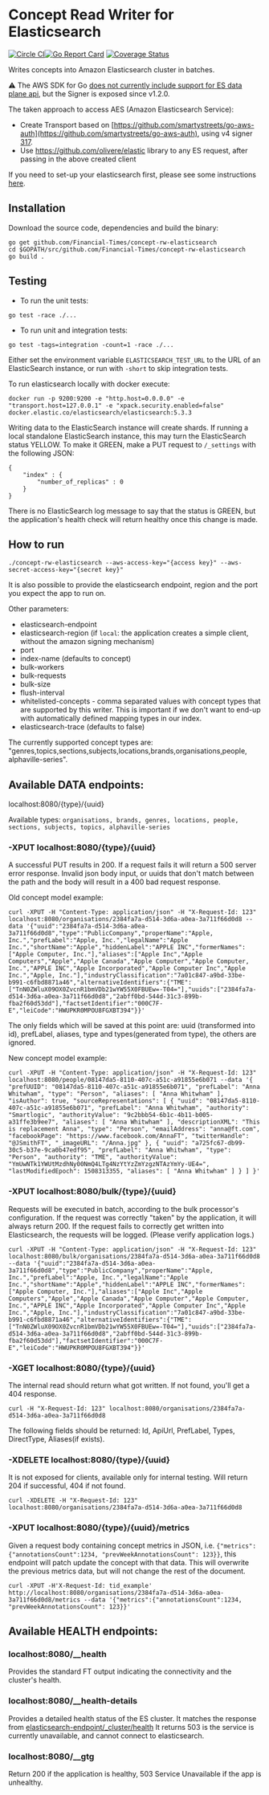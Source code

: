 # Concept Read Writer for Elasticsearch

[![Circle CI](https://circleci.com/gh/Financial-Times/concept-rw-elasticsearch/tree/master.png?style=shield)](https://circleci.com/gh/Financial-Times/concept-rw-elasticsearch/tree/master)[![Go Report Card](https://goreportcard.com/badge/github.com/Financial-Times/concept-rw-elasticsearch)](https://goreportcard.com/report/github.com/Financial-Times/concept-rw-elasticsearch) [![Coverage Status](https://coveralls.io/repos/github/Financial-Times/concept-rw-elasticsearch/badge.svg)](https://coveralls.io/github/Financial-Times/concept-rw-elasticsearch)


Writes concepts into Amazon Elasticsearch cluster in batches.

:warning: The AWS SDK for Go [does not currently include support for ES data plane api](https://github.com/aws/aws-sdk-go/issues/710), but the Signer is exposed since v1.2.0.

The taken approach to access AES (Amazon Elasticsearch Service):
- Create Transport based on [https://github.com/smartystreets/go-aws-auth](https://github.com/smartystreets/go-aws-auth), using v4 signer [317](
).
- Use https://github.com/olivere/elastic library to any ES request, after passing in the above created client

If you need to set-up your elasticsearch first, please see some instructions [here](https://github.com/Financial-Times/concept-rw-elasticsearch/blob/master/mapping_readme.md).

## Installation

Download the source code, dependencies and build the binary:

```
go get github.com/Financial-Times/concept-rw-elasticsearch
cd $GOPATH/src/github.com/Financial-Times/concept-rw-elasticsearch
go build .
```

## Testing

- To run the unit tests:

```
go test -race ./...
```

- To run unit and integration tests:

```
go test -tags=integration -count=1 -race ./...
```


Either set the environment variable `ELASTICSEARCH_TEST_URL` to the URL of an ElasticSearch instance, or run with `-short` to skip integration tests.

To run elasticsearch locally with docker execute:
```
docker run -p 9200:9200 -e "http.host=0.0.0.0" -e "transport.host=127.0.0.1" -e "xpack.security.enabled=false"  docker.elastic.co/elasticsearch/elasticsearch:5.3.3
```

Writing data to the ElasticSearch instance will create shards. If running a local standalone ElasticSearch instance, this may turn the ElasticSearch status YELLOW. To make it GREEN, make a PUT request to `/_settings` with the following JSON:

```
{
    "index" : {
        "number_of_replicas" : 0
    }
}
```

There is no ElasticSearch log message to say that the status is GREEN, but the application's health check will return healthy once this change is made.

## How to run

```
./concept-rw-elasticsearch --aws-access-key="{access key}" --aws-secret-access-key="{secret key}"
```
It is also possible to provide the elasticsearch endpoint, region and the port you expect the app to run on.

Other parameters:
- elasticsearch-endpoint
- elasticsearch-region (if `local`: the application creates a simple client, without the amazon signing mechanism)
- port
- index-name (defaults to concept)
- bulk-workers
- bulk-requests
- bulk-size
- flush-interval
- whitelisted-concepts - comma separated values with concept types that are supported by this writer. This is important if we don't want to end-up with automatically defined mapping types in our index.
- elasticsearch-trace (defaults to false)

The currently supported concept types are: "genres,topics,sections,subjects,locations,brands,organisations,people, alphaville-series".

## Available DATA endpoints:

localhost:8080/{type}/{uuid}

Available types:
`organisations, brands, genres, locations, people, sections, subjects, topics, alphaville-series`

### -XPUT localhost:8080/{type}/{uuid}

A successful PUT results in 200. If a request fails it will return a 500 server error response.
Invalid json body input, or uuids that don't match between the path and the body will result in a 400 bad request response.

Old concept model example:

`curl -XPUT -H "Content-Type: application/json" -H "X-Request-Id: 123" localhost:8080/organisations/2384fa7a-d514-3d6a-a0ea-3a711f66d0d8 --data '{"uuid":"2384fa7a-d514-3d6a-a0ea-3a711f66d0d8","type":"PublicCompany","properName":"Apple, Inc.","prefLabel":"Apple, Inc.","legalName":"Apple Inc.","shortName":"Apple","hiddenLabel":"APPLE INC","formerNames":["Apple Computer, Inc."],"aliases":["Apple Inc","Apple Computers","Apple","Apple Canada","Apple Computer","Apple Computer, Inc.","APPLE INC","Apple Incorporated","Apple Computer Inc","Apple Inc.","Apple, Inc."],"industryClassification":"7a01c847-a9bd-33be-b991-c6fbd8871a46","alternativeIdentifiers":{"TME":["TnN0ZWluX09OX0ZvcnR1bmVDb21wYW55X0FBUEw=-T04="],"uuids":["2384fa7a-d514-3d6a-a0ea-3a711f66d0d8","2abff0bd-544d-31c3-899b-fba2f60d53dd"],"factsetIdentifier":"000C7F-E","leiCode":"HWUPKR0MPOU8FGXBT394"}}'`

The only fields which will be saved at this point are: uuid (transformed into id), prefLabel, aliases, type and types(generated from type), the others are ignored.

New concept model example:

`curl -XPUT -H "Content-Type: application/json" -H "X-Request-Id: 123" localhost:8080/people/08147da5-8110-407c-a51c-a91855e6b071 --data '{
     "prefUUID": "08147da5-8110-407c-a51c-a91855e6b071",
     "prefLabel": "Anna Whitwham",
     "type": "Person",
     "aliases": [
         "Anna Whitwham"
     ],
     "isAuthor": true,
     "sourceRepresentations": [
      {
             "uuid": "08147da5-8110-407c-a51c-a91855e6b071",
             "prefLabel": "Anna Whitwham",
             "authority": "Smartlogic",
             "authorityValue": "9c2bbb54-6b1c-4b11-b005-a31ffe3b9ee7",
             "aliases": [
                 "Anna Whitwham"
             ],
             "descriptionXML": "This is replacement Anna",
             "type": "Person",
             "emailAddress": "anna@ft.com",
             "facebookPage": "https://www.facebook.com/AnnaFT",
             "twitterHandle": "@JSmithFT",
             "_imageURL": "/Anna.jpg"
         },
         {
             "uuid": "a725fc67-db99-30c5-b37e-9ca0b47edf95",
             "prefLabel": "Anna Whitwham",
             "type": "Person",
             "authority": "TME",
             "authorityValue": "YmUwNTk1YWUtMzdhNy00NmQ4LTg4NzYtYzZmYzgzNTAzYmYy-UE4=",
             "lastModifiedEpoch": 1508313355,
             "aliases": [
                 "Anna Whitwham"
             ]
         }
     ]
 }'`

### -XPUT localhost:8080/bulk/{type}/{uuid}

Requests will be executed in batch, according to the bulk processor's configuration.
If the request was correctly "taken" by the application, it will always return 200.
If the request fails to correctly get written into Elasticsearch, the requests will be logged. (Please verify application logs.)

`curl -XPUT -H "Content-Type: application/json" -H "X-Request-Id: 123" localhost:8080/bulk/organisations/2384fa7a-d514-3d6a-a0ea-3a711f66d0d8 --data '{"uuid":"2384fa7a-d514-3d6a-a0ea-3a711f66d0d8","type":"PublicCompany","properName":"Apple, Inc.","prefLabel":"Apple, Inc.","legalName":"Apple Inc.","shortName":"Apple","hiddenLabel":"APPLE INC","formerNames":["Apple Computer, Inc."],"aliases":["Apple Inc","Apple Computers","Apple","Apple Canada","Apple Computer","Apple Computer, Inc.","APPLE INC","Apple Incorporated","Apple Computer Inc","Apple Inc.","Apple, Inc."],"industryClassification":"7a01c847-a9bd-33be-b991-c6fbd8871a46","alternativeIdentifiers":{"TME":["TnN0ZWluX09OX0ZvcnR1bmVDb21wYW55X0FBUEw=-T04="],"uuids":["2384fa7a-d514-3d6a-a0ea-3a711f66d0d8","2abff0bd-544d-31c3-899b-fba2f60d53dd"],"factsetIdentifier":"000C7F-E","leiCode":"HWUPKR0MPOU8FGXBT394"}}'`


### -XGET localhost:8080/{type}/{uuid}

The internal read should return what got written. If not found, you'll get a 404 response.

`curl -H "X-Request-Id: 123" localhost:8080/organisations/2384fa7a-d514-3d6a-a0ea-3a711f66d0d8`


The following fields should be returned: Id, ApiUrl, PrefLabel, Types, DirectType, Aliases(if exists).

### -XDELETE localhost:8080/{type}/{uuid}
It is not exposed for clients, available only for internal testing.
Will return 204 if successful, 404 if not found.

`curl -XDELETE -H "X-Request-Id: 123" localhost:8080/organisations/2384fa7a-d514-3d6a-a0ea-3a711f66d0d8`

### -XPUT localhost:8080/{type}/{uuid}/metrics

Given a request body containing concept metrics in JSON, i.e. `{"metrics":{"annotationsCount":1234, "prevWeekAnnotationsCount": 123}}`, this endpoint will patch update the concept with that data. This will overwrite the previous metrics data, but will not change the rest of the document.

```
curl -XPUT -H'X-Request-Id: tid_example' http://localhost:8080/organisations/2384fa7a-d514-3d6a-a0ea-3a711f66d0d8/metrics --data '{"metrics":{"annotationsCount":1234, "prevWeekAnnotationsCount": 123}}'
```

## Available HEALTH endpoints:

### localhost:8080/__health

Provides the standard FT output indicating the connectivity and the cluster's health.

### localhost:8080/__health-details

Provides a detailed health status of the ES cluster.
It matches the response from [elasticsearch-endpoint/_cluster/health](https://www.elastic.co/guide/en/elasticsearch/reference/current/cluster-health.html)
It returns 503 is the service is currently unavailable, and cannot connect to elasticsearch.

### localhost:8080/__gtg

Return 200 if the application is healthy, 503 Service Unavailable if the app is unhealthy.
